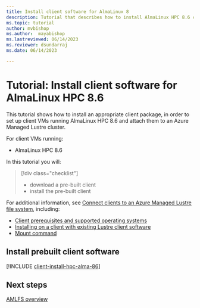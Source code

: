 ```yaml
---
title: Install client software for AlmaLinux 8
description: Tutorial that describes how to install AlmaLinux HPC 8.6 client software for the Azure Managed Lustre File System.
ms.topic: tutorial
author: mvbishop
ms.author:  mayabishop
ms.lastreviewed: 06/14/2023
ms.reviewer: dsundarraj
ms.date: 06/14/2023

---
```


# Tutorial: Install client software for AlmaLinux HPC 8.6

This tutorial shows how to install an appropriate client package, in order to set up client VMs running AlmaLinux HPC 8.6 and attach them to an Azure Managed Lustre cluster.

For client VMs running:

* AlmaLinux HPC 8.6

In this tutorial you will:

> [!div class="checklist"]
> * download a pre-built client
> * install the pre-built client

For additional information, see [Connect clients to an Azure Managed Lustre file system](connect-clients.md), including:

* [Client prerequisites and supported operating systems](connect-clients.md#client-prerequisites)
* [Installing on a client with existing Lustre client software](connect-clients.md#update-a-lustre-client-to-the-current-version)
* [Mount command](connect-clients.md#mount-command)

## Install prebuilt client software

[!INCLUDE [client-install-hpc-alma-86](includes/client-install-hpc-alma-86.md)]

## Next steps

[AMLFS overview](amlfs-overview.md)
